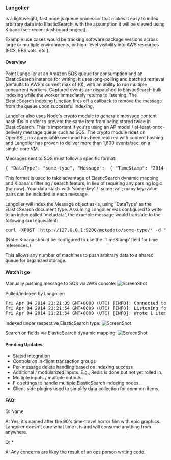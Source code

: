 ### Langolier

Is a lightweight, fast node.js queue processor that makes it easy to index arbitrary data into ElasticSearch, with the assumption it will be viewed using Kibana (see recon-dashboard project).

Example use cases would be tracking software package versions across large or multiple environments, or high-level visibility into AWS resources (EC2, EBS vols, etc.).

#### Overview

Point Langolier at an Amazon SQS queue for consumption and an ElasticSearch instance for writing. It uses long-polling and batched retrieval (defaults to AWS's current max of 10), with an ability to run multiple concurrent workers. Captured events are dispatched to ElasticSearch bulk indexing while the worker immediately returns to listening. The ElasticSearch indexing function fires off a callback to remove the message from the queue upon successful indexing.

Langolier also uses Node's crypto module to generate message content hash IDs in order to prevent the same item from being stored twice in ElasticSearch. This is important if you're using an AP model / at-least-once-delivery message queue such as SQS. The crypto module rides on OpenSSL; no appreciable overhead has been realized with content hashing and Langolier has proven to deliver more than 1,600 events/sec. on a single-core VM.

Messages sent to SQS must follow a specific format:

<pre>
{ "DataType": "some-type", "Message":  { "TimeStamp": "2014-04-02T13:04:01.578-04:00", "some-key": "some-val" } }
</pre>

This format is used to take advantage of ElasticSearch dynamic mapping and Kibana's filtering / search featurs, in lieu of requiring any parsing logic (for now). Your data starts with 'some-key' / 'some-val'; many key-value pairs can be included in each message.

Langolier will index the Message object as-is, using 'DataType' as the ElasticSearch document type. Assuming Langolier was configured to write to an index called 'metadata', the example message would translate to the following curl equivalent:

<pre>
curl -XPOST 'http://127.0.0.1:9200/metadata/some-type/' -d " { "TimeStamp": "2014-04-02T13:04:01.578-04:00", "some-key": "some-val" }"
</pre>

(Note: Kibana should be configured to use the 'TimeStamp' field for time references.)

This allows any number of machines to push arbitrary data to a shared queue for organized storage.

#### Watch it go

Manually pushing message to SQS via AWS console:
![ScreenShot](http://us-east.manta.joyent.com/jalquiza/public/github/langolier-1.png)

Pulled/indexed by Langolier:
<pre>
Fri Apr 04 2014 21:21:39 GMT+0000 (UTC) [INFO]: Connected to ElasticSearch on 10.0.1.35:9200
Fri Apr 04 2014 21:21:54 GMT+0000 (UTC) [INFO]: Listening for events on https://sqs.us-west-2.amazonaws.com/xxx/langolier-xxxxxx
Fri Apr 04 2014 21:21:54 GMT+0000 (UTC) [INFO]: Wrote 1 items to index 'metadata' in 2ms
</pre>

Indexed under respective ElasticSearch type:
![ScreenShot](http://us-east.manta.joyent.com/jalquiza/public/github/langolier-2.png)

Search on fields via ElasticSearch dynamic mapping:
![ScreenShot](http://us-east.manta.joyent.com/jalquiza/public/github/langolier-3.png)


#### Pending Updates
+ Statsd integration
+ Controls on in-flight transaction groups
+ Per-message delete handling based on indexing success
+ Additional / modularized inputs. E.g., Redis is done but not yet rolled in.
+ Multiple inputs / multiple outputs.
+ Fix settings to handle multiple ElasticSearch indexing nodes.
+ Client-side plugins used to simplify data collection for common items.

#### FAQ:

Q: Name

A: Yes, it's named after the 90's time-travel horror film with epic graphics. Langolier doesn't care what time it is and will consume anything from anywhere.

Q: *

A: Any concerns are likey the result of an ops person writing code.
